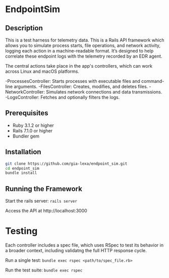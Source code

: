 # EndpointSim

## Description
This is a test harness for telemetry data. This is a Rails API framework which allows you to simulate process starts, file operations, and network activity, logging each action in a machine-readable format. It’s designed to help correlate these endpoint logs with the telemetry recorded by an EDR agent.

The central actions take place in the app's controllers, which can work across Linux and macOS platforms.

-ProcessesController: Starts processes with executable files and command-line arguments.
-FilesController: Creates, modifies, and deletes files.
-NetworkController: Simulates network connections and data transmissions.
-LogsController: Fetches and optionally filters the logs.

## Prerequisites
- Ruby 3.1.2 or higher
- Rails 7.1.0 or higher
- Bundler gem

## Installation
```bash
git clone https://github.com/gia-lexa/endpoint_sim.git
cd endpoint_sim
bundle install
```

## Running the Framework

Start the rails server:
`rails server`

Access the API at http://localhost:3000

# Testing

Each controller includes a spec file, which uses RSpec to test its behavior in a broader context, including validatng the full HTTP response cycle.

Run a single test:
`bundle exec rspec <path/to/spec_file.rb>`

Run the test suite:
`bundle exec rspec`


